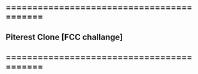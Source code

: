 ==========================================
---------------------------------------------------
Piterest Clone [FCC challange]
---------------------------------------------------
==========================================
---------------------------------------------------
